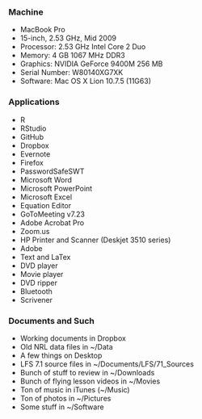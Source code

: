 ### Machine

* MacBook Pro
* 15-inch, 2.53 GHz, Mid 2009
* Processor: 2.53 GHz Intel Core 2 Duo  
* Memory: 4 GB 1067 MHz DDR3  
* Graphics: NVIDIA GeForce 9400M 256 MB  
* Serial Number: W80140XG7XK  
* Software: Mac OS X Lion 10.7.5 (11G63)  

### Applications  

* R  
* RStudio  
* GitHub
* Dropbox
* Evernote  
* Firefox  
* PasswordSafeSWT  
* Microsoft Word  
* Microsoft PowerPoint  
* Microsoft Excel
* Equation Editor  
* GoToMeeting v7.23  
* Adobe Acrobat Pro  
* Zoom.us  
* HP Printer and Scanner (Deskjet 3510 series)   
* Adobe  
* Text and LaTex  
* DVD player  
* Movie player  
* DVD ripper  
* Bluetooth
* Scrivener

 ### Documents and Such
 
* Working documents in Dropbox  
* Old NRL data files in ~/Data  
* A few things on Desktop  
* LFS 7.1 source files in ~/Documents/LFS/71_Sources  
* Bunch of stuff to review in ~/Downloads  
* Bunch of flying lesson videos in ~/Movies  
* Ton of music in iTunes (~/Music)  
* Ton of photos in ~/Pictures  
* Some stuff in ~/Software  
 




 



 
